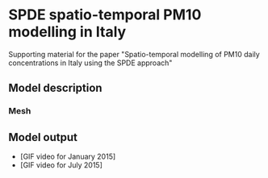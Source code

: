 # SPDE spatio-temporal PM10 modelling  in Italy

Supporting material for the paper "Spatio-temporal modelling of PM10 daily concentrations in Italy using the SPDE approach"


## Model description

### Mesh

## Model output

* [GIF video for January 2015]
* [GIF video for July 2015]
